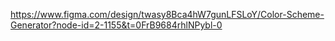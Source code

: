 https://www.figma.com/design/twasy8Bca4hW7gunLFSLoY/Color-Scheme-Generator?node-id=2-1155&t=0FrB9684rhlNPybl-0
